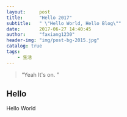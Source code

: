 ```yaml
---
layout:     post
title:      "Hello 2017"
subtitle:   " \"Hello World, Hello Blog\""
date:       2017-06-27 14:40:45
author:     "faxiang1230"
header-img: "img/post-bg-2015.jpg"
catalog: true
tags:
    - 生活
---
```


> “Yeah It's on. ”


## Hello

Hello World
